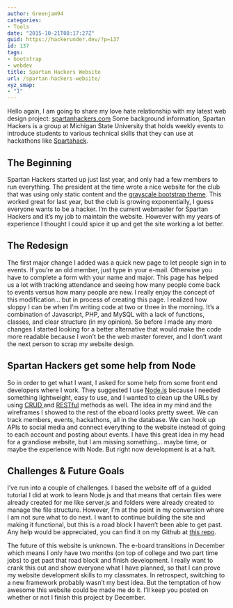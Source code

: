 ```yaml
---
author: Greenjam94
categories:
- Tools
date: "2015-10-21T08:17:27Z"
guid: https://hackerunder.dev/?p=137
id: 137
tags:
- bootstrap
- webdev
title: Spartan Hackers Website
url: /spartan-hackers-website/
xyz_smap:
- "1"
---
```


Hello again, I am going to share my love hate relationship with my latest web design project: [spartanhackers.com](http://spartanhackers.com) Some background information, Spartan Hackers is a group at Michigan State University that holds weekly events to introduce students to various technical skills that they can use at hackathons like [Spartahack](http://spartahack.com).

## The Beginning

Spartan Hackers started up just last year, and only had a few members to run everything. The president at the time wrote a nice website for the club that was using only static content and the [grayscale bootstrap theme](http://startbootstrap.com/template-overviews/grayscale/). This worked great for last year, but the club is growing exponentially, I guess everyone wants to be a hacker. I’m the current webmaster for Spartan Hackers and it’s my job to maintain the website. However with my years of experience I thought I could spice it up and get the site working a lot better.

## The Redesign

The first major change I added was a quick new page to let people sign in to events. If you’re an old member, just type in your e-mail. Otherwise you have to complete a form with your name and major. This page has helped us a lot with tracking attendance and seeing how many people come back to events versus how many people are new. I really enjoy the concept of this modification… but in process of creating this page. I realized how sloppy I can be when I’m writing code at two or three in the morning. It’s a combination of Javascript, PHP, and MySQL with a lack of functions, classes, and clear structure (in my opinion). So before I made any more changes I started looking for a better alternative that would make the code more readable because I won’t be the web master forever, and I don’t want the next person to scrap my website design.

## Spartan Hackers get some help from Node

So in order to get what I want, I asked for some help from some front end developers where I work. They suggested I use [Node.js](https://nodejs.org/en/) because I needed something lightweight, easy to use, and I wanted to clean up the URLs by using [CRUD ](https://en.wikipedia.org/wiki/Create,_read,_update_and_delete)and [RESTful](https://en.wikipedia.org/wiki/Representational_state_transfer) methods as well. The idea in my mind and the wireframes I showed to the rest of the eboard looks pretty sweet. We can track members, events, hackathons, all in the database. We can hook up APIs to social media and connect everything to the website instead of going to each account and posting about events. I have this great idea in my head for a grandiose website, but I am missing something… maybe time, or maybe the experience with Node. But right now development is at a halt.

## Challenges &amp; Future Goals

I’ve run into a couple of challenges. I based the website off of a guided tutorial I did at work to learn Node.js and that means that certain files were already created for me like server.js and folders were already created to manage the file structure. However, I’m at the point in my conversion where I am not sure what to do next. I want to continue building the site and making it functional, but this is a road block I haven’t been able to get past. Any help would be appreciated, you can find it on my Github at [this repo](https://github.com/Greenjam94/spartanhackers.com).

The future of this website is unknown. The e-board transitions in December which means I only have two months (on top of college and two part time jobs) to get past that road block and finish development. I really want to crank this out and show everyone what I have planned, so that I can prove my website development skills to my classmates. In retrospect, switching to a new framework probably wasn’t my best idea. But the temptation of how awesome this website could be made me do it. I’ll keep you posted on whether or not I finish this project by December.